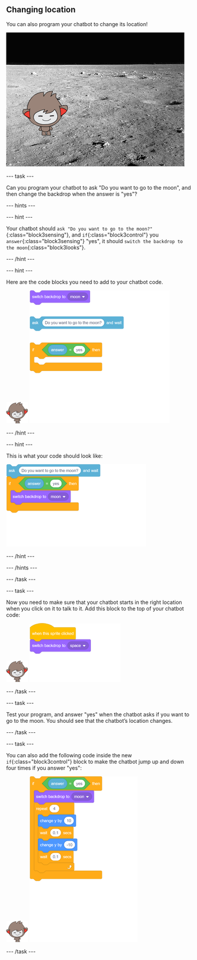 ## Changing location

You can also program your chatbot to change its location!

![Testing a changing backdrop](images/chatbot-backdrop-moon.png)

--- task ---

Can you program your chatbot to ask "Do you want to go to the moon", and then change the backdrop when the answer is "yes"?

--- hints ---

--- hint ---

Your chatbot should `ask "Do you want to go to the moon?"`{:class="block3sensing"}, and `if`{:class="block3control"} you `answer`{:class="block3sensing"} "yes", it should `switch the backdrop to the moon`{:class="block3looks"}.

--- /hint ---

--- hint ---

Here are the code blocks you need to add to your chatbot code.

![nano sprite](images/nano-sprite.png)
![blocks_1545295833_9687774](images/blocks_1545295833_9687774.png)

--- /hint ---

--- hint ---

This is what your code should look like:

![blocks_1545295835_1282334](images/blocks_1545295835_1282334.png)

--- /hint ---

--- /hints ---

--- /task ---

--- task ---

Now you need to make sure that your chatbot starts in the right location when you click on it to talk to it. Add this block to the top of your chatbot code:

![nano sprite](images/nano-sprite.png)
![blocks_1545295836_226189](images/blocks_1545295836_226189.png)

--- /task ---

--- task ---

Test your program, and answer "yes" when the chatbot asks if you want to go to the moon. You should see that the chatbot’s location changes.

--- /task ---

--- task ---

You can also add the following code inside the new `if`{:class="block3control"} block to make the chatbot jump up and down four times if you answer "yes":

![nano sprite](images/nano-sprite.png)
![blocks_1545295837_3304698](images/blocks_1545295837_3304698.png)

--- /task ---
